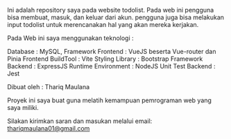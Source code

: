 Ini adalah repository saya pada website todolist.
Pada web ini pengguna bisa membuat, masuk, dan keluar dari akun.
pengguna juga bisa melakukan input todolist untuk merencanakan hal yang akan mereka kerjakan.

Pada Web ini saya menggunakan teknologi :

Database : MySQL,
Framework Frontend : VueJS beserta Vue-router dan Pinia
Frontend BuildTool : Vite
Styling Library : Bootstrap
Framework Backend : ExpressJS
Runtime Environment : NodeJS
Unit Test Backend : Jest 

Dibuat oleh : Thariq Maulana

Proyek ini saya buat guna melatih kemampuan pemrograman web yang saya miliki.

Silakan kirimkan saran dan masukan melalui 
email: thariqmaulana01@gmail.com